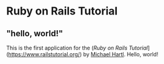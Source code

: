 # Ruby on Rails Tutorial

## "hello, world!"

This is the first application for the (*Ruby on Rails Tutorial*](https://www.railstutorial.org/) by [Michael Hartl](http://michaelhartl.com/). Hello, world!
